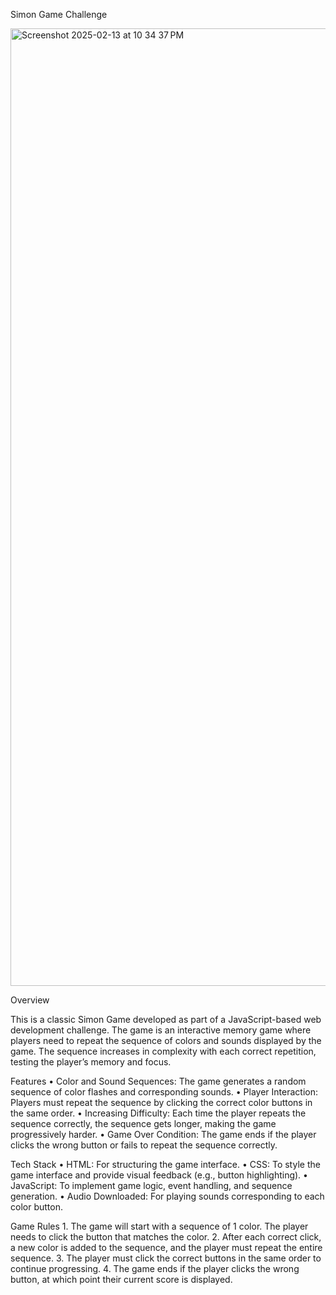Simon Game Challenge

<img width="1532" alt="Screenshot 2025-02-13 at 10 34 37 PM" src="https://github.com/user-attachments/assets/4d95bbb1-de14-4e82-a971-5ddddddabcba" />

Overview

This is a classic Simon Game developed as part of a JavaScript-based web development challenge. The game is an interactive memory game where players need to repeat the sequence of colors and sounds displayed by the game. The sequence increases in complexity with each correct repetition, testing the player’s memory and focus.

Features
	•	Color and Sound Sequences: The game generates a random sequence of color flashes and corresponding sounds.
	•	Player Interaction: Players must repeat the sequence by clicking the correct color buttons in the same order.
	•	Increasing Difficulty: Each time the player repeats the sequence correctly, the sequence gets longer, making the game progressively harder.
	•	Game Over Condition: The game ends if the player clicks the wrong button or fails to repeat the sequence correctly.

Tech Stack
	•	HTML: For structuring the game interface.
	•	CSS: To style the game interface and provide visual feedback (e.g., button highlighting).
	•	JavaScript: To implement game logic, event handling, and sequence generation.
	•	Audio Downloaded: For playing sounds corresponding to each color button.

Game Rules
	1.	The game will start with a sequence of 1 color. The player needs to click the button that matches the color.
	2.	After each correct click, a new color is added to the sequence, and the player must repeat the entire sequence.
	3.	The player must click the correct buttons in the same order to continue progressing.
	4.	The game ends if the player clicks the wrong button, at which point their current score is displayed.
